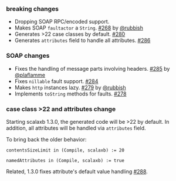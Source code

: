   [284]: https://github.com/eed3si9n/scalaxb/issues/284
  [279]: https://github.com/eed3si9n/scalaxb/pull/279
  [268]: https://github.com/eed3si9n/scalaxb/pull/268
  [278]: https://github.com/eed3si9n/scalaxb/issues/278
  [280]: https://github.com/eed3si9n/scalaxb/issues/280
  [285]: https://github.com/eed3si9n/scalaxb/issues/285
  [286]: https://github.com/eed3si9n/scalaxb/issues/286
  [288]: https://github.com/eed3si9n/scalaxb/issues/288
  [@rubbish]: https://github.com/rubbish
  [@plaflamme]: https://github.com/plaflamme

### breaking changes

- Dropping SOAP RPC/encoded support.
- Makes SOAP `faultactor` a `String`. [#268][268] by [@rubbish][@rubbish]
- Generates >22 case classes by default. [#280][280]
- Generates `attributes` field to handle all attributes. [#286][286]

### SOAP changes

- Fixes the handling of message parts involving headers. [#285][285] by [@plaflamme][@plaflamme]
- Fixes `nillable` fault support. [#284][284]
- Makes `http` instances lazy. [#279][279] by [@rubbish][@rubbish]
- Implements `toString` methods for faults. [#278][279]

### case class >22 and attributes change

Starting scalaxb 1.3.0, the generated code will be >22 by default. In addition, all attributes will be handled via `attributes` field.

To bring back the older behavior:

    contentsSizeLimit in (Compile, scalaxb) := 20
  
    namedAttributes in (Compile, scalaxb) := true

Related, 1.3.0 fixes attribute's default value handling [#288][288].
